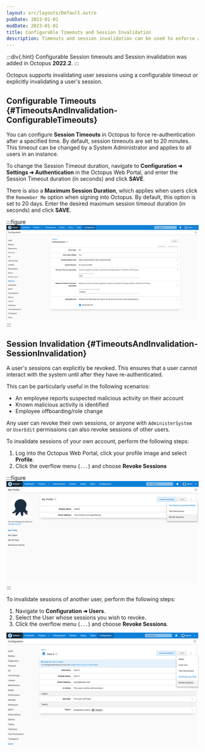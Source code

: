 ```yaml
---
layout: src/layouts/Default.astro
pubDate: 2023-01-01
modDate: 2023-01-01
title: Configurable Timeouts and Session Invalidation
description: Timeouts and session invalidation can be used to enforce a user to re-authenticate.
---
```


:::div{.hint}
Configurable Session timeouts and Session invalidation was added in Octopus **2022.2**.
:::

Octopus supports invalidating user sessions using a configurable timeout or explicitly invalidating a user's session.

## Configurable Timeouts {#TimeoutsAndInvalidation-ConfigurableTimeouts}

You can configure **Session Timeouts** in Octopus to force re-authentication after a specified time. By default, session timeouts are set to 20 minutes. This timeout can be changed by a System Administrator and applies to all users in an instance.

To change the Session Timeout duration, navigate to **Configuration ➜ Settings ➜ Authentication** in the Octopus Web Portal, and enter the Session Timeout duration (in seconds) and click **SAVE**.

There is also a **Maximum Session Duration**, which applies when users click the `Remember Me` option when signing into Octopus. By default, this option is set to 20 days. Enter the desired maximum session timeout duration (in seconds) and click **SAVE**.

:::figure
![Configurable Timeout Image](/docs/security/users-and-teams/images/configurable-timeout.png "width=1000")
:::

## Session Invalidation {#TimeoutsAndInvalidation-SessionInvalidation}

A user's sessions can explicitly be revoked. This ensures that a user cannot interact with the system until after they have re-authenticated. 

This can be particularly useful in the following scenarios: 

- An employee reports suspected malicious activity on their account
- Known malicious activity is identified
- Employee offboarding/role change

Any user can revoke their own sessions, or anyone with `AdministerSystem` or `UserEdit` permissions can also revoke sessions of other users.

To invalidate sessions of your own account, perform the following steps:

1. Log into the Octopus Web Portal, click your profile image and select **Profile**.
1. Click the overflow menu (`...`) and choose **Revoke Sessions**

:::figure
![Session invalidation of your account](/docs/security/users-and-teams/images/session-invalidation-profile.png "width=1000")
:::

To invalidate sessions of another user, perform the following steps:

1. Navigate to **Configuration ➜ Users**.
1. Select the User whose sessions you wish to revoke.
1. Click the overflow menu (`...`) and choose **Revoke Sessions**.

![Session invalidation of another user's account](/docs/security/users-and-teams/images/session-invalidation-admin.png "width=1000")